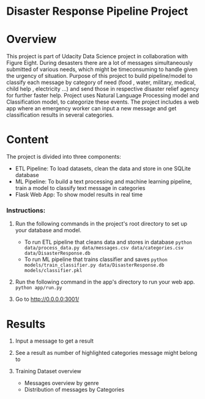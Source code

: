 # Disaster Response Pipeline Project

# Overview

This project is part of Udacity Data Science project in collaboration with Figure Eight. 
During desasters there are a lot of messages simultaneously submitted of various needs, which might be timeconsuming to handle given the urgency of situation.
Purpose of this project to  build pipeline/model to classify each message by category of need (food , water, military, medical, child help , electricity ...) and send those in respective disaster relief agency for further faster help.
Project uses Natural Language Processing model and Classification model, to categorize these events.
The project includes a web app where an emergency worker can input a new message and get classification results in several categories.

# Content 

The project is divided into three components:

- ETL Pipeline: To load datasets, clean the data and store in one  SQLite database
- ML Pipeline: To build a text processing and machine learning pipeline, train a model to classify text message in categories
- Flask Web App: To show model results in real time


### Instructions:
1. Run the following commands in the project's root directory to set up your database and model.

    - To run ETL pipeline that cleans data and stores in database
        `python data/process_data.py data/messages.csv data/categories.csv data/DisasterResponse.db`
    - To run ML pipeline that trains classifier and saves
        `python models/train_classifier.py data/DisasterResponse.db models/classifier.pkl`

2. Run the following command in the app's directory to run your web app.
    `python app/run.py`

3. Go to http://0.0.0.0:3001/

# Results

1. Input a message to get a result

2. See a result as number of highlighted categories message might belong to

3. Training Dataset overview
    - Messages overview by genre
    - Distribution of messages by Categories

